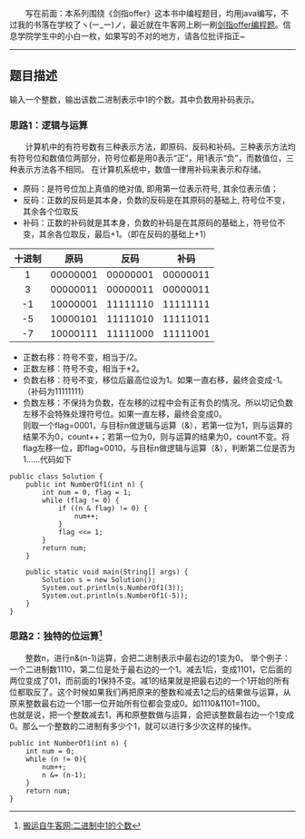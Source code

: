 &emsp;&emsp;写在前面：本系列围绕《剑指offer》这本书中编程题目，均用java编写，不过我的书落在学校了ヽ(ー_ー)ノ，最近就在牛客网上刷一刷[剑指offer编程题](https://www.nowcoder.com/ta/coding-interviews)。信息学院学生中的小白一枚，如果写的不对的地方，请各位批评指正~
___
## 题目描述
输入一个整数，输出该数二进制表示中1的个数。其中负数用补码表示。
 ### 思路1：逻辑与运算
&emsp;&emsp;计算机中的有符号数有三种表示方法，即原码、反码和补码。三种表示方法均有符号位和数值位两部分，符号位都是用0表示“正”，用1表示“负”，而数值位，三种表示方法各不相同。 在计算机系统中，数值一律用补码来表示和存储。
+ 原码：是符号位加上真值的绝对值, 即用第一位表示符号, 其余位表示值；
+ 反码：正数的反码是其本身，负数的反码是在其原码的基础上, 符号位不变，其余各个位取反
+ 补码：正数的补码就是其本身，负数的补码是在其原码的基础上，符号位不变，其余各位取反，最后+1。（即在反码的基础上+1）

十进制 |原码 | 反码 | 补码
|:---:|:---:|:---:|:---:|
1|00000001|00000001|00000011|
3|00000011|00000011|00000011|
-1|10000001|11111110|11111111|
-5|10000101|11111010|11111011|
-7|10000111|11111000|11111001|
+ 正数右移：符号不变，相当于/2。
+ 正数左移：符号不变，相当于*2。
+ 负数右移：符号不变，移位后最高位设为1。如果一直右移，最终会变成-1。（补码为11111111）
+ 负数左移：不保持为负数，在左移的过程中会有正有负的情况。所以切记负数左移不会特殊处理符号位。如果一直左移，最终会变成0。  
则取一个flag=0001，与目标n做逻辑与运算（&），若第一位为1，则与运算的结果不为0，count++；若第一位为0，则与运算的结果为0，count不变。将flag左移一位，即flag=0010，与目标n做逻辑与运算（&），判断第二位是否为1……代码如下
```
public class Solution {
    public int NumberOf1(int n) {
        int num = 0, flag = 1;
        while (flag != 0) {
            if ((n & flag) != 0) {
                num++;
            }
            flag <<= 1;
        }
        return num;
    }

    public static void main(String[] args) {
        Solution s = new Solution();
        System.out.println(s.NumberOf1(3));
        System.out.println(s.NumberOf1(-5));
    }
}
```
 ### 思路2：独特的位运算[^er1]
 [^er1]:[搬运自牛客网:二进制中1的个数](https://www.nowcoder.com/questionTerminal/8ee967e43c2c4ec193b040ea7fbb10b8?f=discussion)
 
&emsp;&emsp;整数n，进行n&(n-1)运算，会把二进制表示中最右边的1变为0。
举个例子：一个二进制数1110，第二位是处于最右边的一个1。减去1后，变成1101，它后面的两位变成了01，而前面的1保持不变。减1的结果就是把最右边的一个1开始的所有位都取反了。这个时候如果我们再把原来的整数和减去1之后的结果做与运算，从原来整数最右边一个1那一位开始所有位都会变成0。如1110&1101=1100。  
也就是说，把一个整数减去1，再和原整数做与运算，会把该整数最右边一个1变成0。那么一个整数的二进制有多少个1，就可以进行多少次这样的操作。
```
public int NumberOf1(int n) {
    int num = 0;
    while (n != 0){
        num++;
        n &= (n-1);
    }
    return num;
}
```